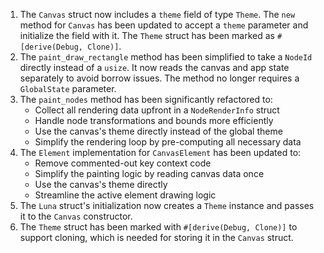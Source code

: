 1. The `Canvas` struct now includes a `theme` field of type `Theme`. The `new` method for `Canvas` has been updated to accept a `theme` parameter and initialize the field with it. The `Theme` struct has been marked as `#[derive(Debug, Clone)]`.
2. The `paint_draw_rectangle` method has been simplified to take a `NodeId` directly instead of a `usize`. It now reads the canvas and app state separately to avoid borrow issues. The method no longer requires a `GlobalState` parameter.
3. The `paint_nodes` method has been significantly refactored to:
   - Collect all rendering data upfront in a `NodeRenderInfo` struct
   - Handle node transformations and bounds more efficiently
   - Use the canvas's theme directly instead of the global theme
   - Simplify the rendering loop by pre-computing all necessary data
4. The `Element` implementation for `CanvasElement` has been updated to:
   - Remove commented-out key context code
   - Simplify the painting logic by reading canvas data once
   - Use the canvas's theme directly
   - Streamline the active element drawing logic
5. The `Luna` struct's initialization now creates a `Theme` instance and passes it to the `Canvas` constructor.
6. The `Theme` struct has been marked with `#[derive(Debug, Clone)]` to support cloning, which is needed for storing it in the `Canvas` struct.

